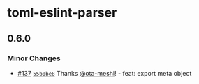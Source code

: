 # toml-eslint-parser

## 0.6.0

### Minor Changes

- [#137](https://github.com/ota-meshi/toml-eslint-parser/pull/137) [`55b0be8`](https://github.com/ota-meshi/toml-eslint-parser/commit/55b0be8d4b0ff38b8e5d74f14d527ed4acd2801b) Thanks [@ota-meshi](https://github.com/ota-meshi)! - feat: export meta object
